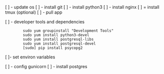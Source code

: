 [ ] - update os
[ ] - install git
[ ] - install python3
[ ] - install nginx
[ ] = install tmux (optional)
[ ] - pull app

[ ] - developer tools and dependencies
```
        sudo yum groupinstall "Development Tools"
        sudo yum install python3-devel
        sudo yum install postgresql-libs
        sudo yum install postgresql-devel
        [sudo] pip install psycopg2
```
[ ]- set environ variables

[ ] - config gunicorn
[ ] - install postgres
